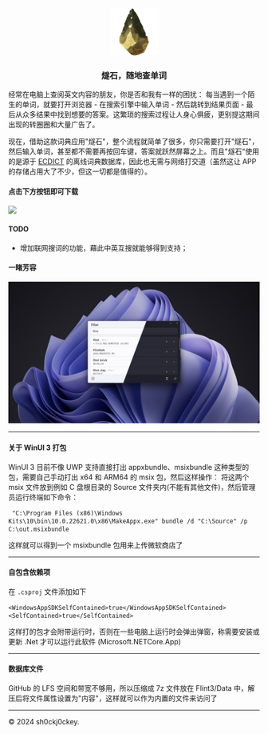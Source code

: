 <p align="center">
    <img src="Flint3/Assets/Logos/flint_logo.png" alt="logo" height="96" width="96"/>
</p>

<h3 align="center">燧石，随地查单词</h3>

经常在电脑上查阅英文内容的朋友，你是否和我有一样的困扰：
每当遇到一个陌生的单词，就要打开浏览器 - 在搜索引擎中输入单词 - 然后跳转到结果页面 - 最后从众多结果中找到想要的答案。这繁琐的搜索过程让人身心俱疲，更别提这期间出现的转圈圈和大量广告了。

现在，借助这款词典应用"燧石"，整个流程就简单了很多，你只需要打开"燧石"，然后输入单词，甚至都不需要再按回车键，答案就跃然屏幕之上。而且"燧石"使用的是源于 [ECDICT](https://github.com/skywind3000/ECDICT) 的离线词典数据库，因此也无需与网络打交道（虽然这让 APP 的存储占用大了不少，但这一切都是值得的）。

#### 点击下方按钮即可下载

<a href="https://apps.microsoft.com/detail/9p8735fcs5s9?mode=full">
	<img src="https://get.microsoft.com/images/zh-cn%20dark.svg" width="200"/>
</a>

#### TODO

- 增加联网搜词的功能，藉此中英互搜就能够得到支持；

#### 一睹芳容
![screenshot.png](README/screenshot.png)

---

#### 关于 WinUI 3 打包
WinUI 3 目前不像 UWP 支持直接打出 appxbundle、msixbundle 这种类型的包，需要自己手动打出 x64 和 ARM64 的 msix 包，然后这样操作：
将这两个 msix 文件放到例如 C 盘根目录的 Source 文件夹内(不能有其他文件)，然后管理员运行终端如下命令：

```
 "C:\Program Files (x86)\Windows Kits\10\bin\10.0.22621.0\x86\MakeAppx.exe" bundle /d "C:\Source" /p C:\out.msixbundle
```

这样就可以得到一个 msixbundle 包用来上传微软商店了

---

#### 自包含依赖项
在 `.csproj` 文件添加如下

```
<WindowsAppSDKSelfContained>true</WindowsAppSDKSelfContained>
<SelfContained>true</SelfContained>
```

这样打的包才会附带运行时，否则在一些电脑上运行时会弹出弹窗，称需要安装或更新 .Net 才可以运行此软件 (Microsoft.NETCore.App)

---

#### 数据库文件
GitHub 的 LFS 空间和带宽不够用，所以压缩成 7z 文件放在 Flint3/Data 中，解压后将文件属性设置为"内容"，这样就可以作为内置的文件来访问了

---

© 2024 sh0ckj0ckey.
